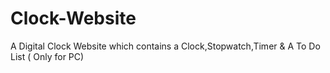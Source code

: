 # Clock-Website
A Digital Clock Website which contains a Clock,Stopwatch,Timer &amp; A To Do List ( Only for PC)
